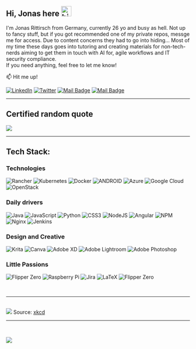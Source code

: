 ## Hi, Jonas here <img src="https://user-images.githubusercontent.com/1303154/88677602-1635ba80-d120-11ea-84d8-d263ba5fc3c0.gif" width="28px" height="28px" alt="hi">

I'm Jonas Rittirsch from Germany, currently 26 yo and busy as hell. Not up to fancy stuff, but if you got recommended one of my private repos, messge me for access. Due to content concerns they had to go into hiding... Most of my time these days goes into tutoring and creating materials for non-tech-nerds aiming to get them in touch with AI for, agile workflows and IT security compliance. <br>
If you need anything, feel free to let me know!

:mailbox: Hit me up!

[![LinkedIn](https://img.shields.io/badge/LinkedIn-%230077B5.svg?logo=linkedin&logoColor=white)](https://linkedin.com/in/jonas-rittirsch) 
[![Twitter](https://img.shields.io/badge/Twitter-%231DA1F2.svg?logo=Twitter&logoColor=white)](https://twitter.com/@ger_squiddlet) 
[![Mail Badge](https://img.shields.io/badge/-Mail@Me-c0392b?style=flat&labelColor=c0392b&logo=gmail&logoColor=white)](mailto:squiddlet@mailbox.org) 
[![Mail Badge](https://img.shields.io/badge/-@germansquiddlet-e84393?style=flat&labelColor=e84393&logo=instagram&logoColor=white)](https://instagram.com/germansquiddlet)
<br>

---
## Certified random quote
![](https://quotes-github-readme.vercel.app/api?type=horizontal&theme=radical)

---

## Tech Stack:
### Technologies
![Rancher](https://img.shields.io/badge/rancher-%230075A8.svg?style=flat&logo=rancher&logoColor=white) 
![Kubernetes](https://img.shields.io/badge/kubernetes-%23326ce5.svg?style=flat&logo=kubernetes&logoColor=white) 
![Docker](https://img.shields.io/badge/docker-%230db7ed.svg?style=flat&logo=docker&logoColor=white)
![ANDROID](https://img.shields.io/badge/android-%2320232a.svg?style=flat&logo=android&logoColor=%a4c639) 
![Azure](https://img.shields.io/badge/azure-%230072C6.svg?style=flat&logo=azure-devops&logoColor=white) 
![Google Cloud](https://img.shields.io/badge/Google%20Cloud-%234285F4.svg?style=flat&logo=google-cloud&logoColor=white) 
![OpenStack](https://img.shields.io/badge/Openstack-%23f01742.svg?style=flat&logo=openstack&logoColor=white)
### Daily drivers
![Java](https://img.shields.io/badge/java-%23ED8B00.svg?style=flat&logo=java&logoColor=white) 
![JavaScript](https://img.shields.io/badge/javascript-%23323330.svg?style=flat&logo=javascript&logoColor=%23F7DF1E) 
![Python](https://img.shields.io/badge/python-3670A0?style=flat&logo=python&logoColor=ffdd54)
![CSS3](https://img.shields.io/badge/css3-%231572B6.svg?style=flat&logo=css3&logoColor=white)
![NodeJS](https://img.shields.io/badge/node.js-6DA55F?style=flat&logo=node.js&logoColor=white) 
![Angular](https://img.shields.io/badge/angular-%23DD0031.svg?style=flat&logo=angular&logoColor=white) 
![NPM](https://img.shields.io/badge/NPM-%23000000.svg?style=flat&logo=npm&logoColor=white) 
![Nginx](https://img.shields.io/badge/nginx-%23009639.svg?style=flat&logo=nginx&logoColor=white) 
![Jenkins](https://img.shields.io/badge/jenkins-%232C5263.svg?style=flat&logo=jenkins&logoColor=white) 
### Design and Creative
![Krita](https://img.shields.io/badge/Krita-203759?style=flat&logo=krita&logoColor=EEF37B) 
![Canva](https://img.shields.io/badge/Canva-%2300C4CC.svg?style=flat&logo=Canva&logoColor=white) 
![Adobe XD](https://img.shields.io/badge/Adobe%20XD-470137?style=flat&logo=Adobe%20XD&logoColor=#FF61F6) 
![Adobe Lightroom](https://img.shields.io/badge/Adobe%20Lightroom-31A8FF.svg?style=flat&logo=Adobe%20Lightroom&logoColor=white) 
![Adobe Photoshop](https://img.shields.io/badge/Adobe%20Photoshop-%2331A8FF.svg?style=flat&logo=adobephotoshop&logoColor=white) 
### Little Passions
![Flipper Zero](https://img.shields.io/badge/Flipper%20Zero-%230075A8.svg?style=flat&logo=java&logoColor=white) 
![Raspberry Pi](https://img.shields.io/badge/-RaspberryPi-C51A4A?style=flat&logo=Raspberry-Pi) 
![Jira](https://img.shields.io/badge/jira-%230A0FFF.svg?style=flat&logo=jira&logoColor=white)
![LaTeX](https://img.shields.io/badge/latex-%23008080.svg?style=flat&logo=latex&logoColor=white)
![Flipper Zero](https://img.shields.io/badge/Schabernack%20mit%20ESPs-%23DD0031.svg?style=flat) 

<br>

---
<br>
<img src="https://imgs.xkcd.com/comics/the_history_of_unicode.png"> Source: <a href="https://xkcd.com/1953/">xkcd</a> 
<br>

---

<br>

[![](https://visitcount.itsvg.in/api?id=germansquid&icon=0&color=8)](https://visitcount.itsvg.in)
